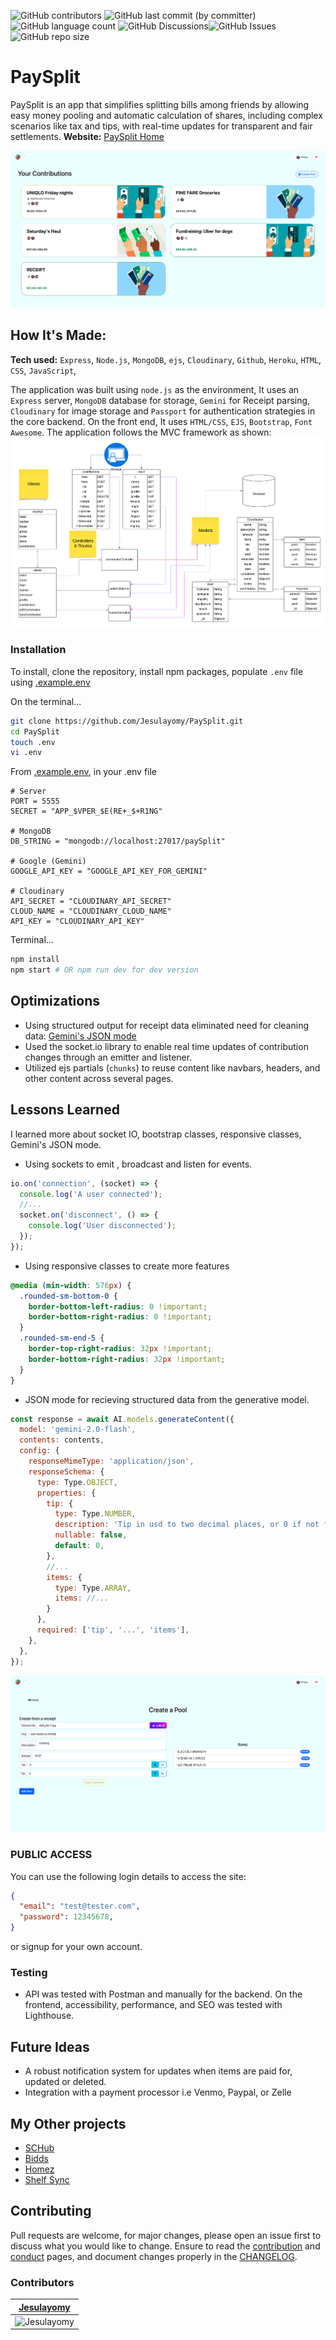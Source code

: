 ![GitHub contributors](https://img.shields.io/github/contributors/Jesulayomy/PaySplit?style=for-the-badge&color=f0ffff) ![GitHub last commit (by committer)](https://img.shields.io/github/last-commit/jesulayomy/PaySplit?style=for-the-badge&color=f0ffff&link=https%3A%2F%2Fgithub.com%jesulayomy%2FPaySplit%2Fcommits%2Fmain) ![GitHub language count](https://img.shields.io/github/languages/count/jesulayomy/PaySplit?style=for-the-badge&color=f0ffff) ![GitHub Discussions](https://img.shields.io/github/discussions/jesulayomy/PaySplit?style=for-the-badge&color=f0ffff)![GitHub Issues](https://img.shields.io/github/issues/jesulayomy/PaySplit?style=for-the-badge&color=f0ffff)  ![GitHub repo size](https://img.shields.io/github/repo-size/jesulayomy/PaySplit?style=for-the-badge&color=f0ffff) 

# PaySplit

PaySplit is an app that simplifies splitting bills among friends by allowing easy money pooling and automatic calculation of shares, including complex scenarios like tax and tips, with real-time updates for transparent and fair settlements.
**Website:** [PaySplit Home](https://paysplit.jesulayomi.tech)

![PaySplit Homepage](./docs/images/home.png)


## How It's Made:

**Tech used:** `Express`, `Node.js`, `MongoDB`, `ejs`, `Cloudinary`, `Github`, `Heroku`, `HTML`, `CSS`, `JavaScript`, 

The application was built using `node.js` as the environment, It uses an `Express` server, `MongoDB` database for storage, `Gemini` for Receipt parsing, `Cloudinary` for image storage and `Passport` for authentication strategies in the core backend. On the front end, It uses `HTML/CSS`, `EJS`, `Bootstrap`, `Font Awesome`.
The application follows the MVC framework as shown:
![MVC](./docs/images/MVC.png)


### Installation

To install, clone the repository, install npm packages, populate `.env` file using [.example.env](./.example.env)

On the terminal...
```bash
git clone https://github.com/Jesulayomy/PaySplit.git
cd PaySplit
touch .env
vi .env
```

From [.example.env](./.example.env), in your .env file
```shell
# Server
PORT = 5555
SECRET = "APP_$VPER_$E(RE+_$+R1NG"

# MongoDB
DB_STRING = "mongodb://localhost:27017/paySplit"

# Google (Gemini)
GOOGLE_API_KEY = "GOOGLE_API_KEY_FOR_GEMINI"

# Cloudinary
API_SECRET = "CLOUDINARY_API_SECRET"
CLOUD_NAME = "CLOUDINARY_CLOUD_NAME"
API_KEY = "CLOUDINARY_API_KEY"
```

Terminal...
```bash
npm install
npm start # OR npm run dev for dev version
```

## Optimizations

- Using structured output for receipt data eliminated need for cleaning data: [Gemini's JSON mode](https://ai.google.dev/gemini-api/docs/images/structured-output)
- Used the socket.io library to enable real time updates of contribution changes through an emitter and listener.
- Utilized ejs partials (`chunks`) to reuse content like navbars, headers, and other content across several pages.

## Lessons Learned

I learned more about socket IO, bootstrap classes, responsive classes, Gemini's JSON mode.

- Using sockets to emit , broadcast and listen for events.
```javascript
io.on('connection', (socket) => {
  console.log('A user connected');
  //...
  socket.on('disconnect', () => {
    console.log('User disconnected');
  });
});
```

- Using responsive classes to create more features
```css
@media (min-width: 576px) {
  .rounded-sm-bottom-0 {
    border-bottom-left-radius: 0 !important;
    border-bottom-right-radius: 0 !important;
  }
  .rounded-sm-end-5 {
    border-top-right-radius: 32px !important;
    border-bottom-right-radius: 32px !important;
  }
}
```

- JSON mode for recieving structured data from the generative model.
```javascript
const response = await AI.models.generateContent({
  model: 'gemini-2.0-flash',
  contents: contents,
  config: {
    responseMimeType: 'application/json',
    responseSchema: {
      type: Type.OBJECT,
      properties: {
        tip: {
          type: Type.NUMBER,
          description: 'Tip in usd to two decimal places, or 0 if not found',
          nullable: false,
          default: 0,
        },
        //...
        items: {
          type: Type.ARRAY,
          items: //...
        }
      },
      required: ['tip', '...', 'items'],
    },
  },
});
```

![Get Data from A Receipt](./docs/images/new.png)


### PUBLIC ACCESS

You can use the following login details to access the site:
```json
{
  "email": "test@tester.com",
  "password": 12345678,
}
```
or signup for your own account.

### Testing
- API was tested with Postman and manually for the backend. On the frontend, accessibility, performance, and SEO was tested with Lighthouse.


## Future Ideas
- A robust notification system for updates when items are paid for, updated or deleted.
- Integration with a payment processor i.e Venmo, Paypal, or Zelle

## My Other projects
- [SCHub](https://github.com/Jesulayomy/SCHub)
- [Bidds](https://github.com/Jesulayomy/bidd)
- [Homez](https://github.com/Jesulayomy/homez)
- [Shelf Sync](https://github.com/Jesulayomy/shelf-sync)

## Contributing

Pull requests are welcome, for major changes, please open an issue first to discuss what you would like to change. Ensure to read the [contribution](CONTRIBUTING.md) and [conduct](CODE_OF_CONDUCT.md) pages, and document changes properly in the [CHANGELOG](CHANGELOG.md).

### Contributors

| [Jesulayomy](https://github.com/Jesulayomy) | 
| --- | 
| <img src="https://avatars.githubusercontent.com/u/113533393?s=96&v=4" alt="Jesulayomy" width="80px"> | 
